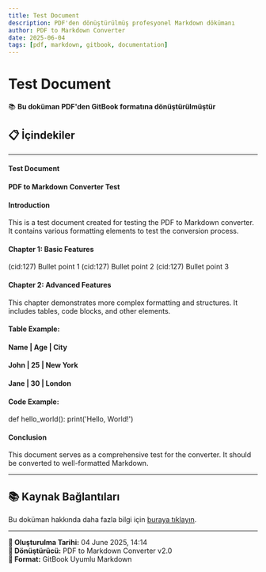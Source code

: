 ```yaml
---
title: Test Document
description: PDF'den dönüştürülmüş profesyonel Markdown dökümanı
author: PDF to Markdown Converter
date: 2025-06-04
tags: [pdf, markdown, gitbook, documentation]
---
```


# Test Document

📚 **Bu doküman PDF'den GitBook formatına dönüştürülmüştür**

## 📋 İçindekiler


---

<!-- Sayfa 1 -->

#### Test Document
#### PDF to Markdown Converter Test
#### Introduction
This is a test document created for testing the PDF to Markdown converter.
It contains various formatting elements to test the conversion process.
#### Chapter 1: Basic Features
(cid:127) Bullet point 1
(cid:127) Bullet point 2
(cid:127) Bullet point 3
#### Chapter 2: Advanced Features
This chapter demonstrates more complex formatting and structures.
It includes tables, code blocks, and other elements.
#### Table Example:
#### Name | Age | City
#### John | 25 | New York
#### Jane | 30 | London
#### Code Example:
def hello_world():
print('Hello, World!')
#### Conclusion
This document serves as a comprehensive test for the converter.
It should be converted to well-formatted Markdown.

---

## 📚 Kaynak Bağlantıları

Bu doküman hakkında daha fazla bilgi için [buraya tıklayın](#).

---

**📅 Oluşturulma Tarihi:** 04 June 2025, 14:14  
**🔧 Dönüştürücü:** PDF to Markdown Converter v2.0  
**📖 Format:** GitBook Uyumlu Markdown

